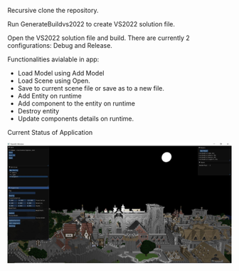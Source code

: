 Recursive clone the repository.

Run GenerateBuildvs2022 to create VS2022 solution file.

Open the VS2022 solution file and build. There are currently 2 configurations: Debug and Release.

Functionalities avialable in app:

* Load Model using Add Model
* Load Scene using Open.
* Save to current scene file or save as to a new file.
* Add Entity on runtime
* Add component to the entity on runtime
* Destroy entity
* Update components details on runtime. 


Current Status of Application

![Alt text](Projects/GameCore/res/images/CurrentScreenCapture.JPG "ScreenShot")
